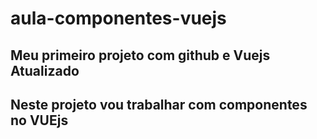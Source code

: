 # aula-componentes-vuejs

## Meu primeiro projeto com github e Vuejs Atualizado

## Neste projeto vou trabalhar com componentes no VUEjs
